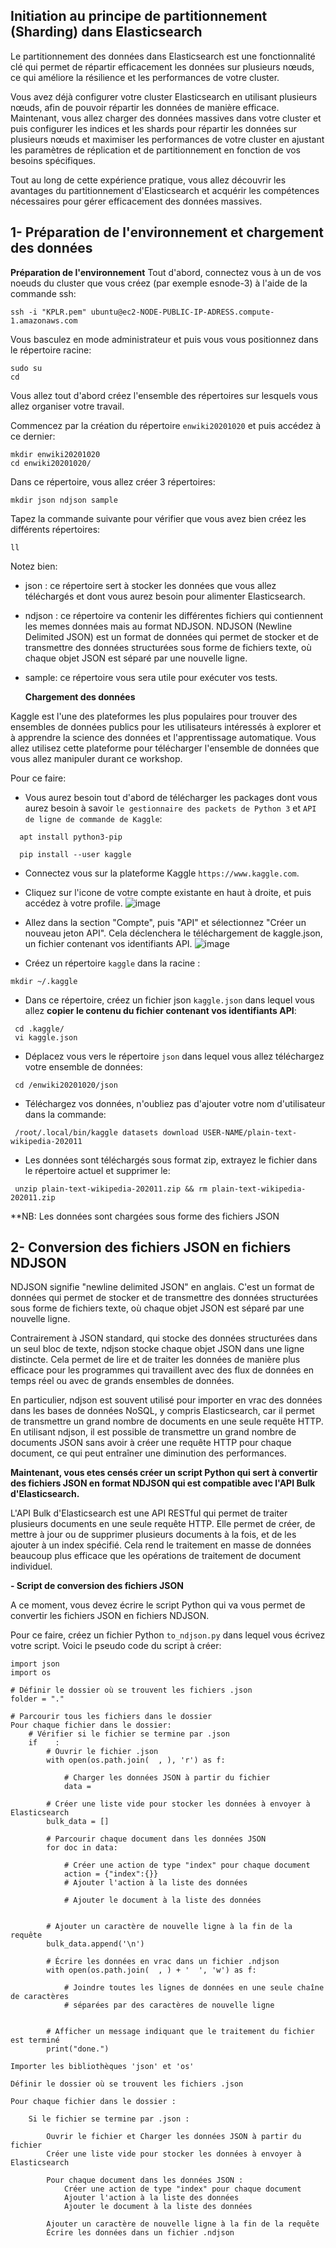 ## Initiation au principe de partitionnement (Sharding) dans Elasticsearch

Le partitionnement des données dans Elasticsearch est une fonctionnalité clé qui permet de répartir efficacement les données sur plusieurs nœuds, ce qui améliore la résilience et les performances de votre cluster. 

Vous avez déjà configurer votre cluster Elasticsearch en utilisant plusieurs nœuds, afin de pouvoir répartir les données de manière efficace. Maintenant, vous allez charger des données massives dans votre cluster et puis configurer les indices et les shards pour répartir les données sur plusieurs nœuds et maximiser les performances de votre cluster en ajustant les paramètres de réplication et de partitionnement en fonction de vos besoins spécifiques. 

Tout au long de cette expérience pratique, vous allez découvrir les avantages du partitionnement d'Elasticsearch et acquérir les compétences nécessaires pour gérer efficacement des données massives.

## 1- Préparation de l'environnement et chargement des données
  **Préparation de l'environnement**
Tout d'abord, connectez vous à un de vos noeuds du cluster que vous créez (par exemple esnode-3) à l'aide de la commande ssh:
```
ssh -i "KPLR.pem" ubuntu@ec2-NODE-PUBLIC-IP-ADRESS.compute-1.amazonaws.com
```
Vous basculez en mode administrateur et puis vous vous positionnez dans le répertoire racine: 
```
sudo su
cd
```
Vous allez tout d'abord créez l'ensemble des répertoires sur lesquels vous allez organiser votre travail.

Commencez par la création du répertoire `enwiki20201020` et puis accédez à ce dernier:
```
mkdir enwiki20201020
cd enwiki20201020/
```
Dans ce répertoire, vous allez créer 3 répertoires:
```
mkdir json ndjson sample
```
Tapez la commande suivante pour vérifier que vous avez bien créez les différents répertoires:
```
ll
```
Notez bien: 
- json : ce répertoire sert à stocker les données que vous allez téléchargés et dont vous aurez besoin pour alimenter Elasticsearch.
- ndjson : ce répertoire va contenir les différentes fichiers qui contiennent les memes données mais au format NDJSON. NDJSON (Newline Delimited JSON) est un format de données qui permet de stocker et de transmettre des données structurées sous forme de fichiers texte, où chaque objet JSON est séparé par une nouvelle ligne. 
- sample: ce répertoire vous sera utile pour exécuter vos tests.

  **Chargement des données**
  
Kaggle est l'une des plateformes les plus populaires pour trouver des ensembles de données publics pour les utilisateurs intéressés à explorer et à apprendre la science des données et l'apprentissage automatique. Vous allez utilisez cette plateforme pour télécharger l'ensemble de données que vous allez manipuler durant ce workshop.

Pour ce faire:
- Vous aurez besoin tout d'abord de télécharger les packages dont vous aurez besoin à savoir `le gestionnaire des packets de Python 3` et `API de ligne de commande de Kaggle`:
```
  apt install python3-pip
```
```
  pip install --user kaggle
```
- Connectez vous sur la plateforme Kaggle `https://www.kaggle.com`.
- Cliquez sur l'icone de votre compte existante en haut à droite, et puis accédez à votre profile.
![image](https://user-images.githubusercontent.com/123748177/228361517-cb675031-abd6-4e6e-b6f5-2abb7057fb48.png)

 - Allez dans la section "Compte", puis "API" et sélectionnez "Créer un nouveau jeton API". Cela déclenchera le téléchargement de kaggle.json, un fichier contenant vos identifiants API.
![image](https://user-images.githubusercontent.com/123748177/228361783-e2d2df1d-44a0-4de7-9841-294749300ad8.png)

 - Créez un répertoire `kaggle` dans la racine :
 ```
 mkdir ~/.kaggle
 ```
 - Dans ce répertoire, créez un fichier json `kaggle.json` dans lequel vous allez **copier le contenu du fichier contenant vos identifiants API**:
 ```
  cd .kaggle/
  vi kaggle.json
 ```
 - Déplacez vous vers le répertoire `json` dans lequel vous allez téléchargez votre ensemble de données:
 ```
  cd /enwiki20201020/json
 ``` 
 - Téléchargez vos données, n'oubliez pas d'ajouter votre nom d'utilisateur dans la commande: 
 ```
  /root/.local/bin/kaggle datasets download USER-NAME/plain-text-wikipedia-202011
 ```
 - Les données sont téléchargés sous format zip, extrayez le fichier dans le répertoire actuel et supprimer le:
 ```
  unzip plain-text-wikipedia-202011.zip && rm plain-text-wikipedia-202011.zip
 ```
 **NB: Les données sont chargées sous forme des fichiers JSON
 
## 2- Conversion des fichiers JSON en fichiers NDJSON

NDJSON signifie "newline delimited JSON" en anglais. C'est un format de données qui permet de stocker et de transmettre des données structurées sous forme de fichiers texte, où chaque objet JSON est séparé par une nouvelle ligne.

Contrairement à JSON standard, qui stocke des données structurées dans un seul bloc de texte, ndjson stocke chaque objet JSON dans une ligne distincte. Cela permet de lire et de traiter les données de manière plus efficace pour les programmes qui travaillent avec des flux de données en temps réel ou avec de grands ensembles de données.

En particulier, ndjson est souvent utilisé pour importer en vrac des données dans les bases de données NoSQL, y compris Elasticsearch, car il permet de transmettre un grand nombre de documents en une seule requête HTTP. En utilisant ndjson, il est possible de transmettre un grand nombre de documents JSON sans avoir à créer une requête HTTP pour chaque document, ce qui peut entraîner une diminution des performances.

**Maintenant, vous etes censés créer un script Python qui sert à convertir des fichiers JSON en format NDJSON qui est compatible avec l'API Bulk d'Elasticsearch.**

L'API Bulk d'Elasticsearch est une API RESTful qui permet de traiter plusieurs documents en une seule requête HTTP. Elle permet de créer, de mettre à jour ou de supprimer plusieurs documents à la fois, et de les ajouter à un index spécifié. Cela rend le traitement en masse de données beaucoup plus efficace que les opérations de traitement de document individuel.


**- Script de conversion des fichiers JSON**

A ce moment, vous devez écrire le script Python qui va vous permet de convertir les fichiers JSON en fichiers NDJSON.

Pour ce faire, créez un fichier Python `to_ndjson.py` dans lequel vous écrivez votre script. Voici le pseudo code du script à créer:
```
import json
import os

# Définir le dossier où se trouvent les fichiers .json
folder = "."

# Parcourir tous les fichiers dans le dossier
Pour chaque fichier dans le dossier:
    # Vérifier si le fichier se termine par .json
    if    :
        # Ouvrir le fichier .json
        with open(os.path.join(  , ), 'r') as f:
        
            # Charger les données JSON à partir du fichier
            data = 

        # Créer une liste vide pour stocker les données à envoyer à Elasticsearch
        bulk_data = []
        
        # Parcourir chaque document dans les données JSON
        for doc in data:
        
            # Créer une action de type "index" pour chaque document
            action = {"index":{}}
            # Ajouter l'action à la liste des données
            
            # Ajouter le document à la liste des données


        # Ajouter un caractère de nouvelle ligne à la fin de la requête
        bulk_data.append('\n')

        # Écrire les données en vrac dans un fichier .ndjson
        with open(os.path.join(  , ) + '  ', 'w') as f:
        
            # Joindre toutes les lignes de données en une seule chaîne de caractères
            # séparées par des caractères de nouvelle ligne
            

        # Afficher un message indiquant que le traitement du fichier est terminé
        print("done.")

```
```
Importer les bibliothèques 'json' et 'os'

Définir le dossier où se trouvent les fichiers .json

Pour chaque fichier dans le dossier :

    Si le fichier se termine par .json :
    
        Ouvrir le fichier et Charger les données JSON à partir du fichier
        Créer une liste vide pour stocker les données à envoyer à Elasticsearch
        
        Pour chaque document dans les données JSON :
            Créer une action de type "index" pour chaque document
            Ajouter l'action à la liste des données
            Ajouter le document à la liste des données
            
        Ajouter un caractère de nouvelle ligne à la fin de la requête
        Écrire les données dans un fichier .ndjson

```


